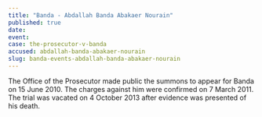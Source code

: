 ```yaml
---
title: "Banda - Abdallah Banda Abakaer Nourain"
published: true
date:
event:
case: the-prosecutor-v-banda
accused: abdallah-banda-abakaer-nourain
slug: banda-events-abdallah-banda-abakaer-nourain
---
```


The Office of the Prosecutor made public the summons to appear for Banda on 15 June 2010. The charges against him were confirmed on 7 March 2011. The trial was vacated on 4 October 2013 after evidence was presented of his death.

